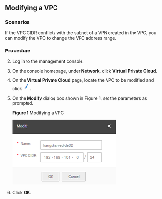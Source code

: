 ## Modifying a VPC

### Scenarios

If the VPC CIDR conflicts with the subnet of a VPN created in the VPC, you can
modify the VPC to change the VPC address range.

### Procedure

2.  Log in to the management console.

3.  On the console homepage, under **Network**, click **Virtual Private Cloud**.

4.  On the **Virtual Private Cloud** page, locate the VPC to be modified and
    click ![](figure/c0256b3ccb267ded0920e92c16df9bf0.png).

5.  On the **Modify** dialog box shown in <a href="#figure1">Figure 1</a>, set the parameters as
    prompted.

    <a name="figure1">**Figure 1**</a> Modifying a VPC

	![](figure/3.2.png)

1.  Click **OK**.

